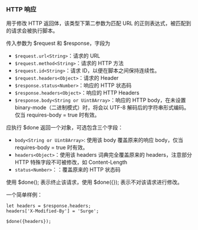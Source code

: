### HTTP 响应

用于修改 HTTP 返回体，该类型下第二参数为匹配 URL 的正则表达式，被匹配到的请求会被执行脚本。

传入参数为 $request 和 $response，字段为

* `$request.url<String>`：请求的 URL
* `$request.method<String>`：请求的 HTTP 方法
* `$request.id<String>`：请求 ID，以便在脚本之间保持连续性。
* `$request.headers<Object>`：请求的 Header
* `$response.status<Number>`：响应的 HTTP 状态码
* `$response.headers<Object>`：响应的 HTTP Headers
* `$response.body<String or Uint8Array>`：响应的 HTTP body，在未设置 binary-mode（二进制模式）时，将会以 UTF-8 解码后的字符串形式编码。仅当 requires-body = true 时有效。

应执行 $done 返回一个对象，可选包含三个字段：

* `body<String or Uint8Array>`: 使用该 body 覆盖原来的响应 body，仅当 requires-body = true 时有效。
* `headers<Object>`：使用该 headers 词典完全覆盖原来的 headers，注意部分 HTTP 特殊字段不可被修改，如 Content-Length
* `status<Number>`：：覆盖原来的 HTTP 状态码

使用 $done(); 表示终止该请求，使用 $done({}); 表示不对该请求进行修改。

一个简单样例：

```
let headers = $response.headers;
headers['X-Modified-By'] = 'Surge';

$done({headers});
```


